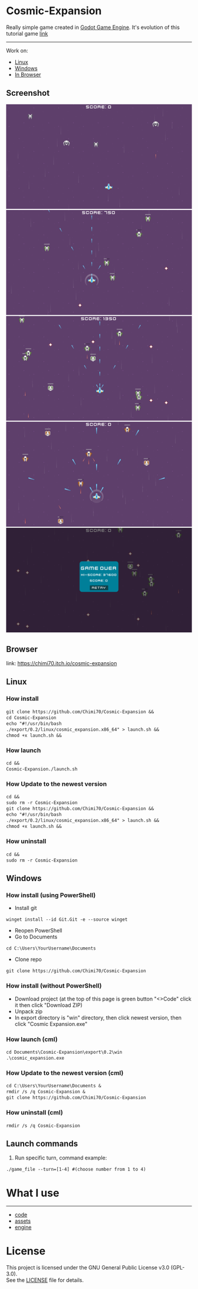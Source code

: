 # Cosmic-Expansion
Really simple game created in [Godot Game Engine](https://godotengine.org/). It's evolution of this tutorial game [link](https://www.youtube.com/watch?v=QoNukqpolS8) 

---
Work on: 
- [Linux](https://github.com/Chimi70/Cosmic-Expansion?tab=readme-ov-file#linux)
- [Windows](https://github.com/Chimi70/Cosmic-Expansion?tab=readme-ov-file#windows)
- [In Browser](https://github.com/Chimi70/Cosmic-Expansion?tab=readme-ov-file#browser)

## Screenshot
![](/screenshots/screenshot_1.png)
![](/screenshots/screenshot_2.png)
![](/screenshots/screenshot_3.png)
![](/screenshots/screenshot_4.png)
![](/screenshots/screenshot_5.png)

## Browser
link: https://chimi70.itch.io/cosmic-expansion

## Linux
### How install 
```
git clone https://github.com/Chimi70/Cosmic-Expansion &&
cd Cosmic-Expansion
echo "#!/usr/bin/bash
./export/0.2/linux/cosmic_expansion.x86_64" > launch.sh &&
chmod +x launch.sh &&
```
### How launch
```
cd &&
Cosmic-Expansion./launch.sh
```
### How Update to the newest version
```
cd &&
sudo rm -r Cosmic-Expansion
git clone https://github.com/Chimi70/Cosmic-Expansion &&
echo "#!/usr/bin/bash
./export/0.2/linux/cosmic_expansion.x86_64" > launch.sh &&
chmod +x launch.sh &&
```
### How uninstall
```
cd &&
sudo rm -r Cosmic-Expansion
```
## Windows
### How install (using PowerShell)
-  Install git
```
winget install --id Git.Git -e --source winget
```
-  Reopen PowerShell
-  Go to Documents
```
cd C:\Users\YourUsername\Documents
```
-  Clone repo
```
git clone https://github.com/Chimi70/Cosmic-Expansion
```

### How install (without PowerShell)
- Download project (at the top of this page is green button "<>Code" click it then click "Download ZIP)
- Unpack zip
- In export directory is "win" directory, then click newest version, then click "Cosmic Expansion.exe"
### How launch (cml)
```
cd Documents\Cosmic-Expansion\export\0.2\win
.\cosmic_expansion.exe
```
### How Update to the newest version (cml)
```
cd C:\Users\YourUsername\Documents &
rmdir /s /q Cosmic-Expansion &
git clone https://github.com/Chimi70/Cosmic-Expansion
```

### How uninstall (cml)
```cd C:\Users\YourUsername\Documents
rmdir /s /q Cosmic-Expansion
```

## Launch commands 
1. Run specific turn, command example:
```
./game_file --turn=[1-4] #(choose number from 1 to 4)
```
# What I use
---
- [code](https://www.youtube.com/watch?v=QoNukqpolS8)
- [assets](https://kenney.nl/assets/space-shooter-redux)
- [engine](https://godotengine.org/)

# License
This project is licensed under the GNU General Public License v3.0 (GPL-3.0).  
See the [LICENSE](LICENSE) file for details.
